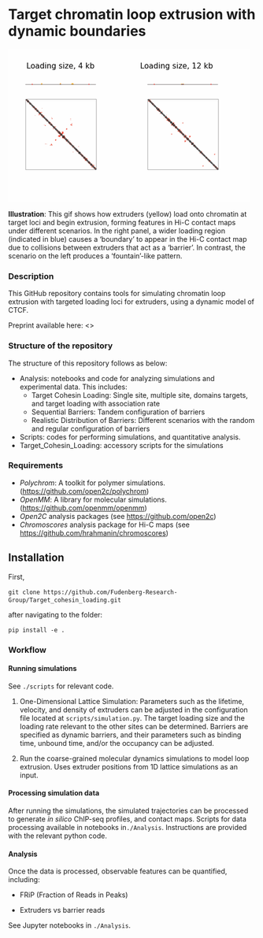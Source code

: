 # Target chromatin loop extrusion with dynamic boundaries

![Alt Text](Analysis/output/output_cropped_.gif)

**Illustration**: This gif shows how extruders (yellow) load onto chromatin at target loci and begin extrusion, forming features in Hi-C contact maps under different scenarios. In the right panel, a wider loading region (indicated in blue) causes a ‘boundary’ to appear in the Hi-C contact map due to collisions between extruders that act as a ‘barrier’. In contrast, the scenario on the left produces a ‘fountain’-like pattern.
<!--
- **Left**: Lattice model showing a simulated genomic region (grey) with a long-lived barrier acting as an anchor (left site, red) and multiple downstream dynamic barrier positions (right three sites, red). The two genomic positions held together by the extruder is depicted with a light arch. If a barrier becomes unbound, an extruder blocked at this site can continue extruding. Note that CTCF can re-bind when the barrier is inside of an extruded loop.
- **Right**: The consequence on 3D genome organization.-->

### Description
This GitHub repository contains tools for simulating chromatin loop extrusion with targeted loading loci for extruders, using a dynamic model of CTCF. 

Preprint available here: <>


### Structure of the repository
The structure of this repository follows as below:
- Analysis: notebooks and code for analyzing simulations and experimental data. This includes:  
  - Target Cohesin Loading: Single site, multiple site, domains targets, and target loading with association rate  
  - Sequential Barriers: Tandem configuration of barriers  
  - Realistic Distribution of Barriers: Different scenarios with the random and regular configuration of barriers   
- Scripts: codes for performing simulations, and quantitative analysis.
- Target_Cohesin_Loading: accessory scripts for the simulations
  
### Requirements
- *Polychrom*: A toolkit for polymer simulations. (https://github.com/open2c/polychrom)
- *OpenMM*: A library for molecular simulations. (https://github.com/openmm/openmm)
- *Open2C* analysis packages (see https://github.com/open2c)
- *Chromoscores* analysis package for Hi-C maps (see https://github.com/hrahmanin/chromoscores)

  
## Installation
First, 

```
git clone https://github.com/Fudenberg-Research-Group/Target_cohesin_loading.git
```
after navigating to the folder:
```
pip install -e .
```

### Workflow
#### Running simulations 
See `./scripts` for relevant code. 
1. One-Dimensional Lattice Simulation: Parameters such as the lifetime, velocity, and density of extruders can be adjusted in the configuration file located at `scripts/simulation.py`. The target loading size and the loading rate relevant to the other sites can be determined. Barriers are specified as dynamic barriers, and their parameters such as binding time, unbound time, and/or the occupancy can be adjusted. 

2. Run the coarse-grained molecular dynamics simulations to model loop extrusion. Uses extruder positions from 1D lattice simulations as an input. 

#### Processing simulation data
After running the simulations, the simulated trajectories can be processed to generate *in silico* ChIP-seq profiles, and contact maps. Scripts for data processing available in notebooks in`./Analysis`. Instructions are provided with the relevant python code.

#### Analysis
Once the data is processed, observable features can be quantified, including:

- FRiP (Fraction of Reads in Peaks)
<!---- TADs (Topologically Associating Domains)
- Dots (loops between barriers)
- Vermicelli (accumulation of extruders on axial structures)
- P(s): contact frequency vs genomic distance-->
- Extruders vs barrier reads  
  
See Jupyter notebooks in `./Analysis`.  



